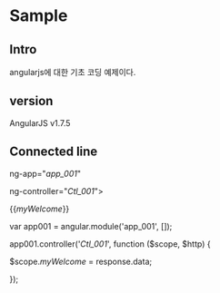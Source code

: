 # Sample

## Intro

angularjs에 대한 기초 코딩 예제이다.

## version

AngularJS v1.7.5

## Connected line

ng-app="*app_001*"

ng-controller="*Ctl_001*">

{{*myWelcome*}}

var app001 = angular.module('app_001', []);

app001.controller('*Ctl_001*', function ($scope, $http) {

  $scope.*myWelcome* = response.data;

});